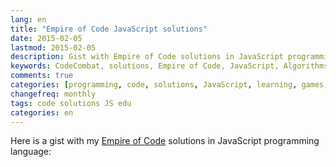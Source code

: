 ```yaml
---
lang: en
title: "Empire of Code JavaScript solutions"
date: 2015-02-05
lastmod: 2015-02-05
description: Gist with Empire of Code solutions in JavaScript programming language
keywords: CodeCombat, solutions, Empire of Code, JavaScript, Algorithms, programming
comments: true
categories: [programming, code, solutions, JavaScript, learning, games, English]
changefreq: monthly
tags: code solutions JS edu
categories: en
---
```


Here is a gist with my [Empire of Code](https://empireofcode.com) solutions in JavaScript programming language:

<script src="https://gist.githubusercontent.com/a1ip/4b2ca4b15633235242ad.js">
</script>

